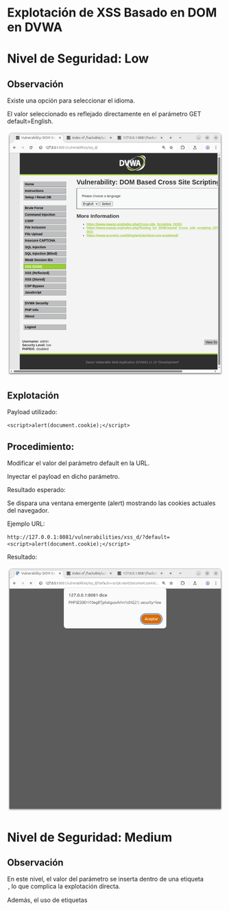 # Explotación de XSS Basado en DOM en DVWA

# Nivel de Seguridad: Low

## Observación

Existe una opción para seleccionar el idioma.

El valor seleccionado es reflejado directamente en el parámetro GET default=English.

![PrimeraPagina](./Imagenes/DOMPrimeraImpresionlow.png)

## Explotación

Payload utilizado:
```
<script>alert(document.cookie);</script>
```
## Procedimiento:

Modificar el valor del parámetro default en la URL.

Inyectar el payload en dicho parámetro.

Resultado esperado:

Se dispara una ventana emergente (alert) mostrando las cookies actuales del navegador.

Ejemplo URL:
```
http://127.0.0.1:8081/vulnerabilities/xss_d/?default=<script>alert(document.cookie);</script>
```

Resultado:

![Comprobacion](./Imagenes/DOMEjecucionyresultadolow.png)

# Nivel de Seguridad: Medium

## Observación

En este nivel, el valor del parámetro se inserta dentro de una etiqueta <option>, lo que complica la explotación directa.

Además, el uso de etiquetas <script> está restringido.

Si ejecutamos el anterior apartado ahora con la seguridad al medio, veremos que no toma efecto alguno:

![aplicaiciondellowenmedio](./Imagenes/Medium/ejecuciondellowenmeium.png)

## Explotación

Para escapar de la etiqueta <option>, se debe cerrar manualmente las etiquetas HTML y aprovechar otra etiqueta que ejecute código, como "<img>".

Payload utilizado:

```
" ></option></select><img src=x onerror="alert(document.cookie)">
```

## Procedimiento:

Modificar el valor del parámetro default insertando el payload anterior.

Inyectarlo correctamente para cerrar las etiquetas abiertas y ejecutar código.

Resultado esperado:

Se produce un alert con el contenido de las cookies, validando la explotación exitosa del XSS basado en DOM.

Ejemplo URL:

```
http://127.0.0.1:8081/vulnerabilities/xss_d/?default="%20></option></select><img%20src=x%20onerror="alert(document.cookie)">
```

Resultado:

![Resultado seguridad medium](./Imagenes/Medium/DOMresultadomedium.png)

(Asegurarse de codificar correctamente la URL si se inserta manualmente.)

# Reflected Cross Site Scripting

## Introduccion
En esta actividad se analiza la vulnerabilidad Reflected Cross Site Scripting (XSS) en DVWA, realizando pruebas en los niveles de seguridad Low y Medium.

La vulnerabilidad ocurre cuando un parámetro enviado en la URL o mediante un formulario se refleja en la página sin el debido control, permitiendo la ejecución de código malicioso.

## Nivel de Seguridad: Low

### Observación

Existe un campo de entrada llamado name.

El valor introducido se refleja directamente en la página web sin ser validado ni sanitizado.

### Explotación

Payload utilizado:
```
<img src=x onerror="alert(document.cookie)">
```
Aplicacion:

![low](./Imagenes/reflectedlow.png)

### Procedimiento:

Introducir el payload en el campo name.

Enviar el formulario.

Resultado esperado:

Se genera un alert mostrando las cookies actuales del navegador.

Ejemplo de uso:

Insertar el payload en el campo de nombre en la sección vulnerable y enviar.

Resultado:

![Resultado low](./Imagenes/Resultadolow.png)


## Nivel de Seguridad: Medium

### Observación

A pesar de estar en nivel Medium, el mismo payload utilizado en el nivel Low sigue siendo efectivo.

### Explotación

Payload utilizado:
```
<img src=x onerror="alert(document.cookie)">
```
Aplicacion:

![medium](./Imagenes/Medium/reflectedmedium.png)

### Procedimiento:

Ingresar el mismo payload en el campo name.

Enviar la solicitud.

Resultado esperado:

De nuevo, se activa una ventana emergente (alert) con el contenido de las cookies.

![Resultado Medium](./Imagenes/Medium/Resultadomedium.png)

#  Explotación de XSS Almacenado en DVWA

## Contexto

En esta actividad se analiza la vulnerabilidad Stored Cross Site Scripting (XSS) en DVWA, abordando los niveles de seguridad Low y Medium.

La vulnerabilidad ocurre cuando un valor ingresado por el usuario se guarda en la base de datos o en el servidor, y posteriormente se muestra a otros usuarios sin una adecuada validación o sanitización.

## Nivel de Seguridad: Low

### Observación

Existe un formulario donde los usuarios pueden dejar mensajes.

El contenido del mensaje se almacena y se refleja en la página sin ser validado.

### Explotación

Payload utilizado:
```
<script>alert('XSS Stored Low');</script>
```

### Procedimiento:

Introducir el payload en el campo de mensaje.

Enviar el formulario.

Resultado esperado:

Cada vez que alguien acceda a la página donde se muestran los mensajes, se activará una ventana emergente (alert) ejecutando el script.

## Nivel de Seguridad: Medium

### Observación

En el nivel Medium, aunque hay ciertos filtros, es posible evadirlos utilizando etiquetas alternativas.

### Explotación

Payload utilizado:
```
<img src=x onerror="alert('XSS Stored Medium')">
```
### Procedimiento:

Introducir el payload en el campo de mensaje.

Enviar el formulario.

Resultado esperado:

El navegador interpretará la imagen y, al fallar la carga, ejecutará el código en onerror, mostrando un alert.


